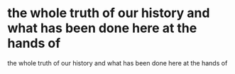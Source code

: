 # the whole truth of our history and what has been done here at the hands of

the whole truth of our history and what has been done here at the hands of